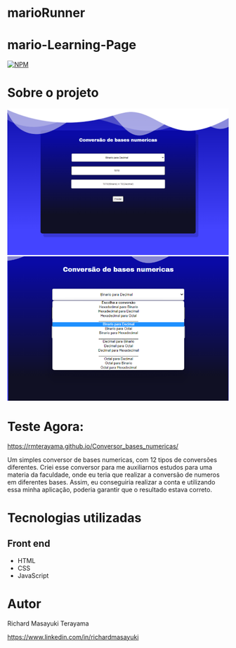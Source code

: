 
# marioRunner
# mario-Learning-Page
[![NPM](https://img.shields.io/npm/l/react)](https://github.com/RMTerayama/Conversor_bases_numericas/blob/main/LICENSE.md) 

# Sobre o projeto

![Web](https://github.com/RMTerayama/Conversor_bases_numericas/blob/main/assets/exemplo.png)
![Web](https://github.com/RMTerayama/Conversor_bases_numericas/blob/main/assets/opcoes.png)

# Teste Agora:<br/>
https://rmterayama.github.io/Conversor_bases_numericas/

Um simples conversor de bases numericas, com 12 tipos de conversões diferentes. 
Criei esse conversor para me auxiliarnos estudos para uma materia da faculdade, onde eu teria que realizar a conversão de numeros em diferentes bases.
Assim, eu conseguiria realizar a conta e utilizando essa minha aplicação, poderia garantir que o resultado estava correto.


# Tecnologias utilizadas

## Front end
- HTML
- CSS
- JavaScript

# Autor

Richard Masayuki Terayama

https://www.linkedin.com/in/richardmasayuki

